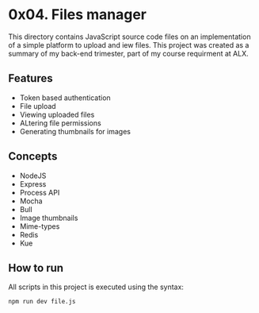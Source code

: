 # 0x04. Files manager
This directory contains JavaScript source code files on an implementation of a simple platform to upload and iew files. This project was created as a summary of my back-end trimester, part of my course requirment at ALX.

## Features
* Token based authentication
* File upload
* Viewing uploaded files
* ALtering file permissions
* Generating thumbnails for images

## Concepts
* NodeJS
* Express
* Process API
* Mocha
* Bull
* Image thumbnails
* Mime-types
* Redis
* Kue

## How to run
All scripts in this project is executed using the syntax:

`npm run dev file.js`

